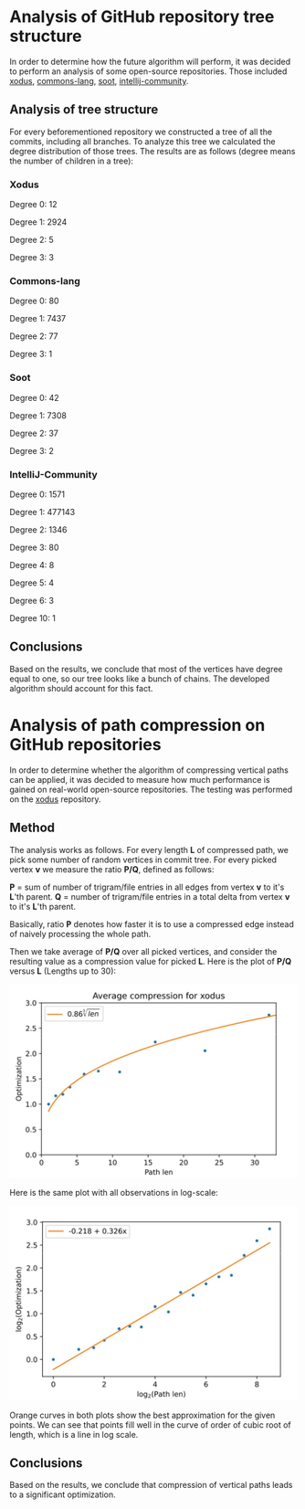 # Analysis of GitHub repository tree structure

In order to determine how the future algorithm will perform, it was decided to perform an analysis of some open-source repositories. Those included [xodus](https://github.com/JetBrains/xodus/), [commons-lang](https://github.com/apache/commons-lang), [soot](https://github.com/soot-oss/soot), [intellij-community](https://github.com/JetBrains/intellij-community).

## Analysis of tree structure

For every beforementioned repository we constructed a tree of all the commits, including all branches. To analyze this tree we calculated the degree distribution of those trees. The results are as follows (degree means the number of children in a tree):

### Xodus

Degree 0: 12

Degree 1: 2924

Degree 2: 5

Degree 3: 3

### Commons-lang

Degree 0: 80

Degree 1: 7437

Degree 2: 77

Degree 3: 1

### Soot

Degree 0: 42

Degree 1: 7308

Degree 2: 37

Degree 3: 2

### IntelliJ-Community

Degree 0: 1571

Degree 1: 477143

Degree 2: 1346

Degree 3: 80

Degree 4: 8

Degree 5: 4

Degree 6: 3

Degree 10: 1

## Conclusions

Based on the results, we conclude that most of the vertices have degree equal to one, so our tree looks like a bunch of chains. The developed algorithm should account for this fact.

# Analysis of path compression on GitHub repositories
In order to determine whether the algorithm of compressing vertical paths can be applied, it was decided to measure how much performance is gained on real-world open-source repositories.
The testing was performed on the [xodus](https://github.com/JetBrains/xodus/) repository.

## Method

The analysis works as follows. For every length __L__ of compressed path, we pick some number of random vertices in commit tree. For every picked vertex __v__ we measure the ratio __P/Q__, defined as follows:

__P__ = sum of number of trigram/file entries in all edges from vertex __v__ to it's __L__'th parent.
__Q__ = number of trigram/file entries in a total delta from vertex __v__ to it's __L__'th parent.

Basically, ratio __P__ denotes how faster it is to use a compressed edge instead of naively processing the whole path.

Then we take average of __P/Q__ over all picked vertices, and consider the resulting value as a compression value for picked __L__. Here is the plot of __P/Q__ versus __L__ (Lengths up to 30):


![Plot](plot_nolog.jpg)

Here is the same plot with all observations in log-scale:

![Plot-log](plot-log.jpg)

Orange curves in both plots show the best approximation for the given points. We can see that points fill well in the curve of order of cubic root of length, which is a line in log scale.

## Conclusions

Based on the results, we conclude that compression of vertical paths leads to a significant optimization.
